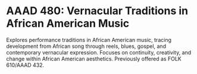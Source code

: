 # AAAD 480: Vernacular Traditions in African American Music

Explores performance traditions in African American music, tracing development from African song through reels, blues, gospel, and contemporary vernacular expression. Focuses on continuity, creativity, and change within African American aesthetics. Previously offered as FOLK 610/AAAD 432.